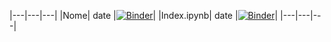 |---|---|---|
|Nome| date  |[![Binder](https://mybinder.org/badge_logo.svg)](https://mybinder.org/v2/gh/odairjosebellini/awk/main)|
|Index.ipynb| date  |[![Binder](https://mybinder.org/badge_logo.svg)](https://mybinder.org/v2/gh/odairjosebellini/awk/main)|
|---|---|---|
